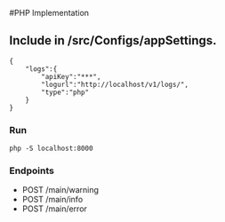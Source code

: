 #PHP Implementation

## Include in /src/Configs/appSettings.
```
{
    "logs":{
        "apiKey":"***",
        "logurl":"http://localhost/v1/logs/",
        "type":"php"
    }
}
```

### Run
```
php -S localhost:8000
```

### Endpoints

* POST /main/warning
* POST /main/info
* POST /main/error


